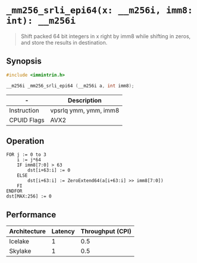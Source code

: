 `_mm256_srli_epi64(x: __m256i, imm8: int): __m256i`
===================================================

> Shift packed 64 bit integers in x right by imm8 while shifting in zeros, and store the results in destination.

## Synopsis

```c
#include <immintrin.h>

__m256i _mm256_srli_epi64 (__m256i a, int imm8);
```

| -           | Description           |
| ----------- | --------------------- |
| Instruction | vpsrlq ymm, ymm, imm8 |
| CPUID Flags | AVX2                  |

## Operation

```
FOR j := 0 to 3
	i := j*64
	IF imm8[7:0] > 63
		dst[i+63:i] := 0
	ELSE
		dst[i+63:i] := ZeroExtend64(a[i+63:i] >> imm8[7:0])
	FI
ENDFOR
dst[MAX:256] := 0
```

## Performance

| Architecture | Latency | Throughput (CPI) |
| ------------ | ------- | ---------------- |
| Icelake      | 1       | 0.5              |
| Skylake      | 1       | 0.5              |
